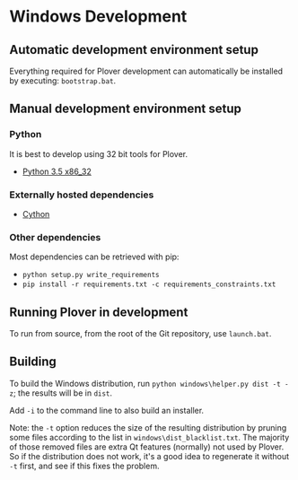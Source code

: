 # Windows Development

## Automatic development environment setup

Everything required for Plover development can automatically be installed by executing: `bootstrap.bat`.

## Manual development environment setup

### Python

It is best to develop using 32 bit tools for Plover.

- [Python 3.5 x86_32](https://www.python.org/downloads/windows/)

### Externally hosted dependencies

- [Cython](http://cython.org/)

### Other dependencies

Most dependencies can be retrieved with pip:

- `python setup.py write_requirements`
- `pip install -r requirements.txt -c requirements_constraints.txt`

## Running Plover in development

To run from source, from the root of the Git repository, use `launch.bat`.

## Building

To build the Windows distribution, run `python windows\helper.py dist -t -z`; the results will be in `dist`.

Add `-i` to the command line to also build an installer.

Note: the `-t` option reduces the size of the resulting distribution by pruning some files according to the list in `windows\dist_blacklist.txt`. The majority of those removed files are extra Qt features (normally) not used by Plover. So if the distribution does not work, it's a good idea to regenerate it without `-t` first, and see if this fixes the problem.
